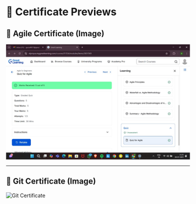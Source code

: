 # 📁 Certificate Previews

## 📸 Agile Certificate (Image)

![Agile Certificate](SDLC/Agile.jpg)

---

## 📄 Git Certificate (Image)

![Git Certificate](Github_certificate/git_certificate.png)

